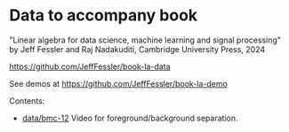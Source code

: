# Data to accompany book
"Linear algebra for data science, machine learning and signal processing"
by Jeff Fessler and Raj Nadakuditi,
Cambridge University Press, 2024

https://github.com/JeffFessler/book-la-data

See demos at
https://github.com/JeffFessler/book-la-demo

Contents:
- [data/bmc-12](https://github.com/JeffFessler/book-la-data/tree/main/data/bmc-12)
  Video for foreground/background separation.
